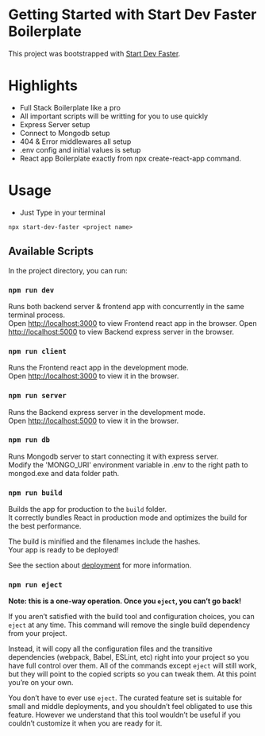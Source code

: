 # Getting Started with Start Dev Faster Boilerplate

This project was bootstrapped with [Start Dev Faster](https://github.com/YassinEldeeb/start-dev-faster).

# Highlights

- Full Stack Boilerplate like a pro
- All important scripts will be writting for you to use quickly
- Express Server setup
- Connect to Mongodb setup
- 404 & Error middlewares all setup
- .env config and initial values is setup
- React app Boilerplate exactly from npx create-react-app command.

# Usage

- Just Type in your terminal

```shell
npx start-dev-faster <project name>
```

## Available Scripts

In the project directory, you can run:

### `npm run dev`

Runs both backend server & frontend app with concurrently in the same terminal process.\
Open [http://localhost:3000](http://localhost:3000) to view Frontend react app in the browser.
Open [http://localhost:5000](http://localhost:5000) to view Backend express server in the browser.

### `npm run client`

Runs the Frontend react app in the development mode.\
Open [http://localhost:3000](http://localhost:3000) to view it in the browser.

### `npm run server`

Runs the Backend express server in the development mode.\
Open [http://localhost:5000](http://localhost:5000) to view it in the browser.

### `npm run db`

Runs Mongodb server to start connecting it with express server.\
Modify the 'MONGO_URI' environment variable in .env to the right path to mongod.exe and data folder path.

### `npm run build`

Builds the app for production to the `build` folder.\
It correctly bundles React in production mode and optimizes the build for the best performance.

The build is minified and the filenames include the hashes.\
Your app is ready to be deployed!

See the section about [deployment](https://facebook.github.io/create-react-app/docs/deployment) for more information.

### `npm run eject`

**Note: this is a one-way operation. Once you `eject`, you can’t go back!**

If you aren’t satisfied with the build tool and configuration choices, you can `eject` at any time. This command will remove the single build dependency from your project.

Instead, it will copy all the configuration files and the transitive dependencies (webpack, Babel, ESLint, etc) right into your project so you have full control over them. All of the commands except `eject` will still work, but they will point to the copied scripts so you can tweak them. At this point you’re on your own.

You don’t have to ever use `eject`. The curated feature set is suitable for small and middle deployments, and you shouldn’t feel obligated to use this feature. However we understand that this tool wouldn’t be useful if you couldn’t customize it when you are ready for it.
